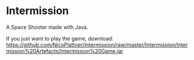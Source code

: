 # Intermission
A Space Shooter made with Java.

If you just want to play the game, download: https://github.com/NicoPlattner/Intermission/raw/master/Intermission/Intermission%20Artefacts/Intermission%20Game.jar
